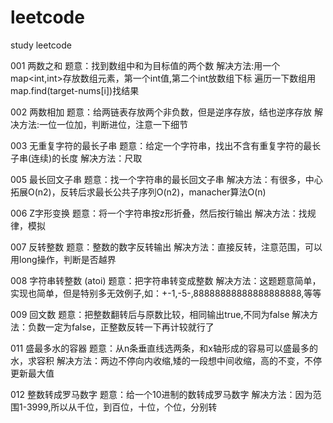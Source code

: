 # leetcode
study leetcode

001 两数之和
题意：找到数组中和为目标值的两个数
解决方法:用一个map<int,int>存放数组元素，第一个int值,第二个int放数组下标
		遍历一下数组用map.find(target-nums[i])找结果
		
002 两数相加
题意：给两链表存放两个非负数，但是逆序存放，结也逆序存放
解决方法:一位一位加，判断进位，注意一下细节

003 无重复字符的最长子串
题意：给定一个字符串，找出不含有重复字符的最长子串(连续)的长度
解决方法：尺取

005 最长回文子串
题意：找一个字符串的最长回文子串
解决方法：有很多，中心拓展O(n2)，反转后求最长公共子序列O(n2)，manacher算法O(n)

006 Z字形变换
题意：将一个字符串按z形折叠，然后按行输出
解决方法：找规律，模拟

007 反转整数
题意：整数的数字反转输出
解决方法：直接反转，注意范围，可以用long操作，判断是否越界

008 字符串转整数 (atoi)
题意：把字符串转变成整数
解决方法：这题题意简单，实现也简单，但是特别多无效例子,如：+-1,-5-,88888888888888888888,等等

009 回文数
题意：把整数翻转后与原数比较，相同输出true,不同为false
解决方法：负数一定为false，正整数反转一下再计较就行了

011 盛最多水的容器
题意：从n条垂直线选两条，和x轴形成的容易可以盛最多的水，求容积
解决方法：两边不停向内收缩,矮的一段想中间收缩，高的不变，不停更新最大值

012 整数转成罗马数字
题意：给一个10进制的数转成罗马数字
解决方法：因为范围1-3999,所以从千位，到百位，十位，个位，分别转
